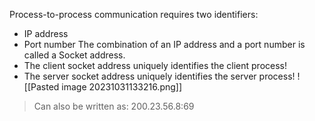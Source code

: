 Process-to-process communication requires two identifiers:
* IP address
* Port number
The combination of an IP address and a port number is called a
Socket address.
* The client socket address uniquely identifies the client process!
* The server socket address uniquely identifies the server process!
![[Pasted image 20231031133216.png]]
>Can also be written as: 200.23.56.8:69
